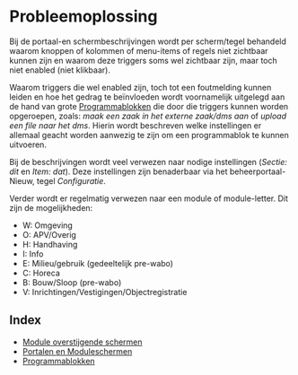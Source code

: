 # Probleemoplossing

Bij de portaal-en schermbeschrijvingen wordt per scherm/tegel behandeld waarom knoppen of kolommen of menu-items of regels niet zichtbaar kunnen zijn en waarom deze triggers soms wel zichtbaar zijn, maar toch niet enabled (niet klikbaar).

Waarom triggers die wel enabled zijn, toch tot een foutmelding kunnen leiden en hoe het gedrag te beïnvloeden wordt voornamelijk uitgelegd aan de hand van grote [Programmablokken](/docs/probleemoplossing/programmablokken.md) die door die triggers kunnen worden opgeroepen, zoals: _maak een zaak in het externe zaak/dms aan_ of _upload een file naar het dms_. Hierin wordt beschreven welke instellingen er allemaal geacht worden aanwezig te zijn om een programmablok te kunnen uitvoeren.

Bij de beschrijvingen wordt veel verwezen naar nodige instellingen (_Sectie: dit_ en _Item: dat_). Deze instellingen zijn benaderbaar via het beheerportaal-Nieuw, tegel _Configuratie_.

Verder wordt er regelmatig verwezen naar een module of module-letter. Dit zijn de mogelijkheden:

- W: Omgeving
- O: APV/Overig
- H: Handhaving
- I: Info
- E: Milieu/gebruik (gedeeltelijk pre-wabo)
- C: Horeca
- B: Bouw/Sloop (pre-wabo)
- V: Inrichtingen/Vestigingen/Objectregistratie

## Index

- [Module overstijgende schermen](/docs/probleemoplossing/module_overstijgende_schermen/README.md)
- [Portalen en Moduleschermen](/docs/probleemoplossing/portalen_en_moduleschermen/README.md)
- [Programmablokken](/docs/probleemoplossing/programmablokken.md)
